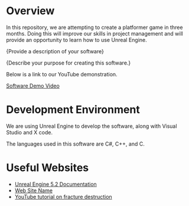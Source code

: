 # Overview

In this repository, we are attempting to create a platformer game in three months. Doing this will improve our skills in project management and will provide an opportunity to learn how to use Unreal Engine. 

{Provide a description of your software}

{Describe your purpose for creating this software.}

Below is a link to our YouTube demonstration.

[Software Demo Video](http://youtube.link.goes.here)

# Development Environment

We are using Unreal Engine to develop the software, along with Visual Studio and X code.

The languages used in this software are C#, C++, and C.

# Useful Websites

* [Unreal Engine 5.2 Documentation](https://docs.unrealengine.com/5.2/en-US/)
* [Web Site Name](http://url.link.goes.here)
* [YouTube tutorial on fracture destruction](https://youtu.be/aTfiLOF_kPk)

